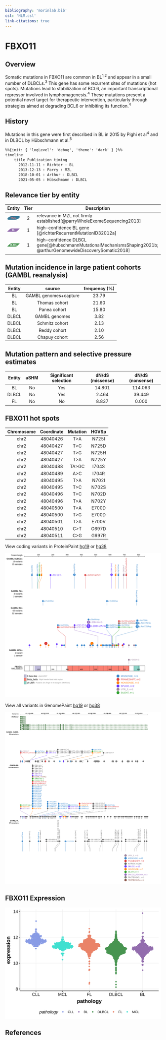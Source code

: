 ```yaml
---
bibliography: 'morinlab.bib'
csl: 'NLM.csl'
link-citations: true
---
```

# FBXO11

## Overview
Somatic mutations in FBXO11 are common in BL<sup>1,2</sup> and appear in a small number of DLBCLs.<sup>3</sup> 
This gene has some recurrent sites of mutations (hot spots). Mutations lead to stabilization of BCL6, an important transcriptional repressor involved in lymphomagenesis.<sup>4</sup> 
These mutations present a potential novel target for therapeutic intervention, particularly through strategies aimed at degrading BCL6 or inhibiting its function.<sup>4</sup>

## History
Mutations in this gene were first described in BL in 2015 by Pighi et al<sup>4</sup> and in DLBCL by Hübschmann et al.<sup>5</sup>

```mermaid
%%{init: { 'logLevel': 'debug', 'theme': 'dark' } }%%
timeline
    title Publication timing
      2012-11-11 : Richter : BL
      2013-12-13 : Parry : MZL
      2018-10-01 : Arthur : DLBCL
      2021-05-05 : Hübschmann : DLBCL
```

## Relevance tier by entity

|Entity|Tier|Description               |
|:------:|:----:|--------------------------|
|![MZL](images/icons/MZL_tier2.png)|2|relevance in MZL not firmly established[@parryWholeExomeSequencing2013]|
|![BL](images/icons/BL_tier1.png)    |1   |high-confidence BL gene   [@richterRecurrentMutationID32012a]|
|![DLBCL](images/icons/DLBCL_tier1.png) |1   |high-confidence DLBCL gene[@hubschmannMutationalMechanismsShaping2021b; @arthurGenomewideDiscoverySomatic2018]|

## Mutation incidence in large patient cohorts (GAMBL reanalysis)

|Entity|source               |frequency (%)|
|:------:|:---------------------:|:-------------:|
|BL    |GAMBL genomes+capture|23.79        |
|BL    |Thomas cohort        |21.60        |
|BL    |Panea cohort         |15.80        |
|DLBCL |GAMBL genomes        | 3.82        |
|DLBCL |Schmitz cohort       | 2.13        |
|DLBCL |Reddy cohort         | 2.10        |
|DLBCL |Chapuy cohort        | 2.56        |

## Mutation pattern and selective pressure estimates

|Entity|aSHM|Significant selection|dN/dS (missense)|dN/dS (nonsense)|
|:------:|:----:|:---------------------:|:----------------:|:----------------:|
|BL    |No  |Yes                  |14.801          |114.063         |
|DLBCL |No  |Yes                  | 2.464          | 39.449         |
|FL    |No  |No                   | 8.837          |  0.000         |



## FBXO11 hot spots
|Chromosome|Coordinate|Mutation|HGVSp|
|:-:|:-:|:-:|:-:|
|chr2|48040426|T>A|N725I| 
|chr2|48040427|T>C|N725D| 
|chr2|48040427|T>G|N725H| 
|chr2|48040427|T>A|N725Y| 
|chr2|48040488|TA>GC|I704S| 
|chr2|48040489|A>C|I704R| 
|chr2|48040495|T>A|N702I| 
|chr2|48040495|T>C|N702S| 
|chr2|48040496|T>C|N702D| 
|chr2|48040496|T>A|N702Y| 
|chr2|48040500|T>A|E700D| 
|chr2|48040500|T>G|E700D| 
|chr2|48040501|T>A|E700V| 
|chr2|48040510|C>T|G697D| 
|chr2|48040511|C>G|G697R| 


View coding variants in ProteinPaint [hg19](https://morinlab.github.io/LLMPP/GAMBL/FBXO11_protein.html)  or [hg38](https://morinlab.github.io/LLMPP/GAMBL/FBXO11_protein_hg38.html)

![](images/proteinpaint/FBXO11_NM_025133.svg)

View all variants in GenomePaint [hg19](https://morinlab.github.io/LLMPP/GAMBL/FBXO11.html)  or [hg38](https://morinlab.github.io/LLMPP/GAMBL/FBXO11_hg38.html)

![](images/proteinpaint/FBXO11.svg)

## FBXO11 Expression
![](images/gene_expression/FBXO11_by_pathology.svg)

## References
<!-- ORIGIN: parryWholeExomeSequencing2013 -->
<!-- BL: richterRecurrentMutationID32012a -->
<!-- MZL: parryWholeExomeSequencing2013 -->
<!-- DLBCL: hubschmannMutationalMechanismsShaping2021b -->
